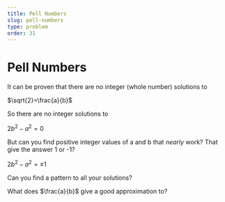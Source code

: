 ```yaml
---
title: Pell Numbers
slug: pell-numbers
type: problem
order: 31
---
```


# Pell Numbers

It can be proven that there are no integer (whole number) solutions to

$\sqrt{2}=\frac{a}{b}$

So there are no integer solutions to

$2b^2 - a^2 = 0$

But can you find positive integer values of a and b that _nearly_ work? That give the answer 1 or -1?

$2b^2 - a^2 = \pm1$

Can you find a pattern to all your solutions?

What does $\frac{a}{b}$ give a good approximation to?
